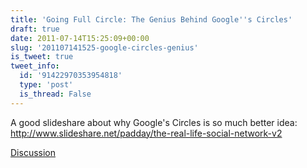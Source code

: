 ```yaml
---
title: 'Going Full Circle: The Genius Behind Google''s Circles'
draft: true
date: 2011-07-14T15:25:09+00:00
slug: '201107141525-google-circles-genius'
is_tweet: true
tweet_info:
  id: '91422970353954818'
  type: 'post'
  is_thread: False
---
```




A good slideshare about why Google's Circles is so much better idea: <http://www.slideshare.net/padday/the-real-life-social-network-v2>

[Discussion](https://x.com/sytelus/status/91422970353954818)
